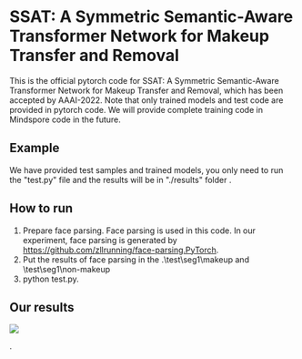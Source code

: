 # SSAT: A Symmetric Semantic-Aware Transformer Network for Makeup Transfer and Removal

This is the official  pytorch code for SSAT: A Symmetric Semantic-Aware Transformer Network for Makeup Transfer and Removal, which has been accepted by AAAI-2022. Note that only trained models and test code are provided in pytorch code. We will provide complete training code in Mindspore code in the future.

## Example

We have provided test samples and trained models, you only need to run the "test.py"  file  and the results will be in "./results"  folder .

## How to run

1. Prepare face parsing. Face parsing is used in this code. In our experiment, face parsing is generated by https://github.com/zllrunning/face-parsing.PyTorch.
2. Put the results of face parsing in the .\test\seg1\makeup and \test\seg1\non-makeup
3. python test.py.  

## Our results

![](asset/transfer_results.jpg)



.
